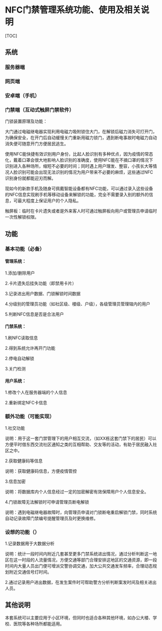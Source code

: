

# NFC门禁管理系统功能、使用及相关说明

[TOC]

## 系统

### 服务器端

### 网页端

### 安卓端（手机）

### 门禁端（互动式触屏门禁软件）

门锁装置原理及功能：

​		大门通过电磁继电器实现利用电磁力吸附锁住大门，在解锁后磁力消失可打开门，为确保安全，在开门后自动缓慢关门重新用磁力锁门，遇到断电事故时电磁力自动消失便可随意开门方便居民逃生。

​		使用NFC能快捷有效识别用户身份，比起人脸识别有多种优点，因为疫情的常态化，戴着口罩会很大地影响人脸识别的准确度，使用NFC能在不摘口罩的情况下识别进入各种场所，缩短不必要的时间；同时遇上用户理发、整容，小孩长大等情况人脸识别可能会出现无法识别的情况为用户带来不必要的麻烦，这些通过NFC识别身份就都能迎刃而解。

​		现如今的新款手机及随身可佩戴智能设备都有NFC功能，可以通过录入这些设备的NFC信息实现刷手机等移动设备来解锁的功能，完全不需要录入别的额外的信息，可最大程度上保证用户的个人隐私。

触屏板：临时在卡片遗失或者是外来客人时可通过触屏板向用户或管理员申请临时一次性解锁权限。

## 功能

### 基本功能（必备）

#### 管理系统：

1.添加/删除用户

2.卡片遗失后挂失功能（即禁用卡片）

3.记录进出用户数据、门锁解锁时间数据

4.分级别的管理员功能（如社区级、楼级、户级），各级管理员管理辖内的用户

5.判断NFC信息是否是合法用户

#### 门禁系统：

1.刷NFC读取信息

2.得到系统允许再开门功能

2.停电自动解锁

3.关门检测

#### 用户系统：

1.修改个人在服务器端的个人信息

2.重新绑定NFC卡信息



### 额外功能（可能实现）

1.社交功能

说明：用于这一套门禁管理下的用户相互交流，（如XX栋这套门禁下的居民）可以方便平时借东西交流社区通知之类的互相帮助、交友等的活动，有助于居民融入社区之中。

2.获取健康码等信息

说明：获取健康码信息，方便疫情管控

3.信息加密

说明：将数据库内个人信息经过一定的加密解密有效保障用户个人信息安全。

4.门锁故障无法解锁时可申请管理员断电解锁

说明：遇到电磁继电器故障时，向管理员申请对门锁断电重启解锁门禁，同时系统自动记录故障门禁编号提醒管理员及时更换维修。

### 设想的功能（）

1.记录数据用于大数据分析

说明：统计一段时间内附近几套甚至更多门禁系统进出情况，通过分析判断这一地区在这一时段的人流量情况，方便交通等部门合理安排这地区的交通资源，即一段时间内大量人员出门便可增派交警协调交通，加大公共交通发车频率，合理动态规划附近交通信号灯时间。

2.通过记录用户进出数据，在发生案件时可帮助警方分析判断案发时间及相关进出人员。





## 其他说明

本套系统可以主要应用于小区环境，但同时也适合各种其他环境，如办公大楼、学校、医院等各种场所都能适用。
